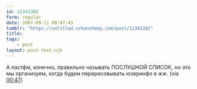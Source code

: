 ```yaml
---
id: 11341382
form: regular
date: 2007-09-11 00:47:43
tumblr: "https://untitled.urbansheep.com/post/11341382"
title:
tags:
    - post
layout: post-text.njk
---
```


<p>А ластфм, конечно, правильно называть ПОСЛУШНОЙ СПИСОК, но это мы организуем, когда будем перерисовывать юзеринфо в жж. (via <a href="http://twitter.com/urbansheep/statuses/259749962">00:47</a>)</p>


